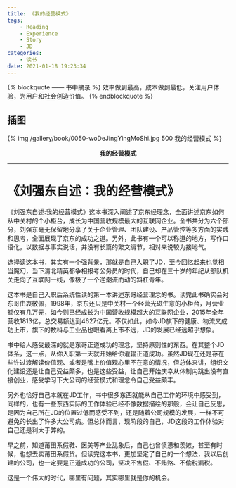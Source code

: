 ```yaml
---
title: 《我的经营模式》
tags:
	- Reading
	- Experience
	- Story
	- JD
categories:
	- 读书
date: 2021-01-18 19:23:34
---
```


{% blockquote —— 书中摘录 %}
效率做到最高，成本做到最低，关注用户体验，为用户和社会创造价值。
{% endblockquote %}

<!-- more -->

## 插图
{% img /gallery/book/0050-woDeJingYingMoShi.jpg 500 我的经营模式 %}
<p align="center"><b>我的经营模式</b></p>

-----

# 《刘强东自述：我的经营模式》

《刘强东自述:我的经营模式》这本书深入阐述了京东经理念，全面讲述京东如何从中关村的个小柜台，成长为中国营收规模最大的互联网企业。全书共分为六个部分，刘强东毫无保留地分享了关于企业管理、团队建设、产品管控等多方面的实践和思考，全面展现了京东的成功之道。另外，此书有一个可以称道的地方，写作口语化，以数据与事实说话，并没有长篇的繁文缛节，相对来说较为接地气。

选择读这本书，其实有一个强背景，那就是自己入职了JD，至今回忆起来也觉相当魔幻，当下清北精英都争相报考公务员的时代，自己却在三十岁的年纪从部队机关走向了互联网一线，像极了一个逆潮流而动的斜杠青年。

这本书是自己入职后系统性读的第一本讲述东哥经营理念的书。读完此书确实会对东哥由衷敬佩，1998年，京东还只是中关村一个经营光磁生意的小柜台，月营业额仅有几万元，如今则已经成长为中国营收规模超大的互联网企业，2015年全年营收1813亿，总交易额达到4627亿元。不仅如此，如今JD旗下的健康、物流又成功上市，旗下的数科与工业品也眼看离上市不远，JD的发展已经远超乎想象。

书中给人感受最深的就是东哥正道成功的理念，坚持原则性的东西。在其整个JD体系，这一点，从你入职第一天就开始给你灌输正道成功。虽然JD现在还是存在些许过渡解读价值观、或者是嘴上价值观心里不在意的情况，但总体来讲，组织文化建设还是让自己受益颇多，也是这些受益，让自己开始庆幸从体制内跳出没有直接创业，感受学习下大公司的经营模式和理念令自己受益颇丰。

另外也恰好自己本就在JD工作，书中很多东西就能从自己工作的环境中感受到，同样的，也有一些东西实际的工作体验已经不像数据描绘的那般，会让自己反思，是因为自己所在JD的位置过低而感受不到，还是随着公司规模的发展，一样不可避免的长出了许多大公司病。但总体而言，现阶段的自己，JD这段的工作体验对自己还是利大于弊的。

早之前，知道莆田系假鞋、医美等产业乱象后，自己也曾愤懑和羡嫉，甚至有时候，也想去卖莆田系假货。但读完这本书，更加坚定了自己的一个想法，我以后创建的公司，也一定要是正道成功的公司，坚决不售假、不贿赂、不偷税漏税。

这是一个伟大的时代，哪里有问题，其实哪里就是你的机会。







